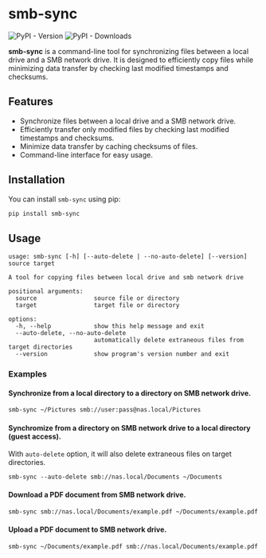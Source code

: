 # smb-sync

![PyPI - Version](https://img.shields.io/pypi/v/smb-sync)
![PyPI - Downloads](https://img.shields.io/pypi/dm/smb-sync)

**smb-sync** is a command-line tool for synchronizing files between a local drive and a SMB network drive. It is designed to efficiently copy files while minimizing data transfer by checking last modified timestamps and checksums.

## Features

- Synchronize files between a local drive and a SMB network drive.
- Efficiently transfer only modified files by checking last modified timestamps and checksums.
- Minimize data transfer by caching checksums of files.
- Command-line interface for easy usage.

## Installation

You can install `smb-sync` using pip:

```bash
pip install smb-sync
```

## Usage

```
usage: smb-sync [-h] [--auto-delete | --no-auto-delete] [--version] source target

A tool for copying files between local drive and smb network drive

positional arguments:
  source                source file or directory
  target                target file or directory

options:
  -h, --help            show this help message and exit
  --auto-delete, --no-auto-delete
                        automatically delete extraneous files from target directories
  --version             show program's version number and exit
```

### Examples

#### Synchronize from a local directory to a directory on SMB network drive.

```bash
smb-sync ~/Pictures smb://user:pass@nas.local/Pictures
```

#### Synchromize from a directory on SMB network drive to a local directory (guest access).

With `auto-delete` option, it will also delete extraneous files on target directories.

```
smb-sync --auto-delete smb://nas.local/Documents ~/Documents
```

#### Download a PDF document from SMB network drive.

```bash
smb-sync smb://nas.local/Documents/example.pdf ~/Documents/example.pdf
```

#### Upload a PDF document to SMB network drive.

```bash
smb-sync ~/Documents/example.pdf smb://nas.local/Documents/example.pdf 
```
